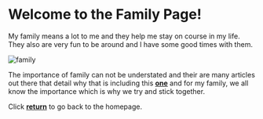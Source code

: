 # Welcome to the Family Page!
My family means a lot to me and they help me stay on course in my life. They also are very fun to
be around and I have some good times with them.

![family](https://images.pexels.com/photos/7922014/pexels-photo-7922014.jpeg?auto=compress&cs=tinysrgb&w=600)

The importance of family can not be understated and their are many articles out there that detail why that is including this **[one](https://theimportantsite.com/10-reasons-family-is-important/)** and for my family, we all know the importance which is why we try and stick together.



Click [**return**](README.md) to go back to the homepage.
